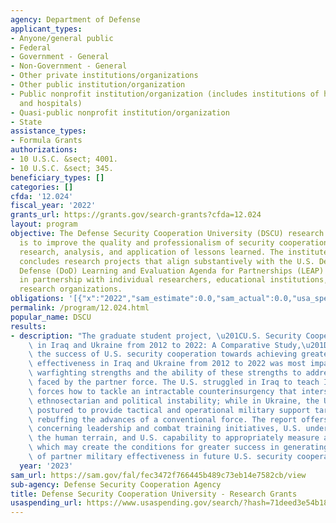 ```yaml
---
agency: Department of Defense
applicant_types:
- Anyone/general public
- Federal
- Government - General
- Non-Government - General
- Other private institutions/organizations
- Other public institution/organization
- Public nonprofit institution/organization (includes institutions of higher education
  and hospitals)
- Quasi-public nonprofit institution/organization
- State
assistance_types:
- Formula Grants
authorizations:
- 10 U.S.C. &sect; 4001.
- 10 U.S.C. &sect; 345.
beneficiary_types: []
categories: []
cfda: '12.024'
fiscal_year: '2022'
grants_url: https://grants.gov/search-grants?cfda=12.024
layout: program
objective: The Defense Security Cooperation University (DSCU) research institute mission
  is to improve the quality and professionalism of security cooperation through evidence-based
  research, analysis, and application of lessons learned. The institute sponsors and
  concludes research projects that align substantively with the U.S. Department of
  Defense (DoD) Learning and Evaluation Agenda for Partnerships (LEAP) framework (https://open.defense.gov/Portals/23/Documents/Security_Cooperation/International_DoD_Learning_and_Evaluation_Agenda_for_Partnerships_(LEAP)_Framework_for_Public_Release_2022.pdf),
  in partnership with individual researchers, educational institutions, and policy-focused
  research organizations.
obligations: '[{"x":"2022","sam_estimate":0.0,"sam_actual":0.0,"usa_spending_actual":0.0},{"x":"2023","sam_estimate":1104030.0,"sam_actual":0.0,"usa_spending_actual":0.0},{"x":"2024","sam_estimate":2772750.0,"sam_actual":0.0,"usa_spending_actual":0.0}]'
permalink: /program/12.024.html
popular_name: DSCU
results:
- description: "The graduate student project, \u201CU.S. Security Cooperation Efforts\
    \ in Iraq and Ukraine from 2012 to 2022: A Comparative Study,\u201D judged that\
    \ the success of U.S. security cooperation towards achieving greater partner military\
    \ effectiveness in Iraq and Ukraine from 2012 to 2022 was most impacted by U.S.\
    \ warfighting strengths and the ability of these strengths to address the threat\
    \ faced by the partner force. The U.S. struggled in Iraq to teach Iraqi security\
    \ forces how to tackle an intractable counterinsurgency that intersected with\
    \ ethnosectarian and political instability; while in Ukraine, the U.S. was well\
    \ postured to provide tactical and operational military support targeted towards\
    \ rebuffing the advances of a conventional force. The report offers recommendations\
    \ concerning leadership and combat training initiatives, U.S. understanding of\
    \ the human terrain, and U.S. capability to appropriately measure achievements,\
    \ which may create the conditions for greater success in generating higher levels\
    \ of partner military effectiveness in future U.S. security cooperation efforts."
  year: '2023'
sam_url: https://sam.gov/fal/fec3472f766445b489c73eb14e7582cb/view
sub-agency: Defense Security Cooperation Agency
title: Defense Security Cooperation University - Research Grants
usaspending_url: https://www.usaspending.gov/search/?hash=71deed3e54b188e161cb81b85072114b
---
```

